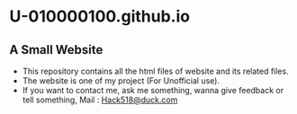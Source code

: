 # U-010000100.github.io
## A Small Website
- This repository contains all the html files of website and its related files.
- The website is one of my project (For Unofficial use).
- If you want to contact me, ask me something, wanna give feedback or tell something, Mail : Hack518@duck.com
